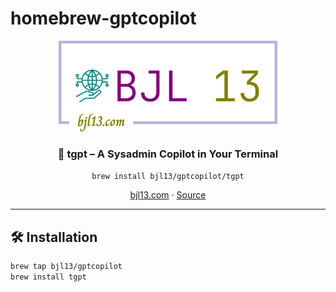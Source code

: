 # homebrew-gptcopilot
<p align="center">
  <img src="https://raw.githubusercontent.com/bjl13/homebrew-gptcopilot/main/logo-no-background.png" alt="BJL13 Logo" width="350"/>
</p>

<h3 align="center">🧠 tgpt – A Sysadmin Copilot in Your Terminal</h3>

<p align="center">
  <code>brew install bjl13/gptcopilot/tgpt</code>
</p>

<p align="center">
  <a href="https://bjl13.com">bjl13.com</a> · <a href="https://github.com/bjl13/homebrew-gptcopilot">Source</a>
</p>

---

## 🛠 Installation

```bash
brew tap bjl13/gptcopilot
brew install tgpt
